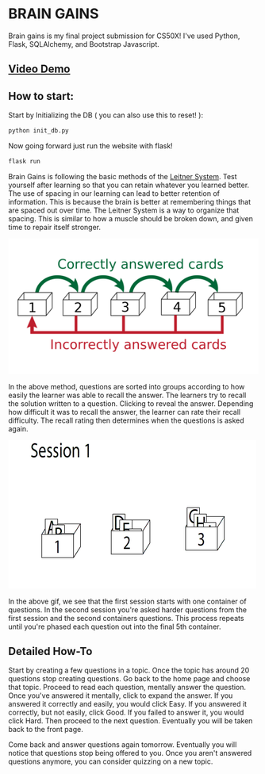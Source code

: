 # BRAIN GAINS

Brain gains is my final project submission for CS50X! 
I've used Python, Flask, SQLAlchemy, and Bootstrap Javascript.

## [Video Demo](https://www.youtube.com/watch?v=qdZy8P7B4JA)

## How to start:
Start by Initializing the DB ( you can also use this to reset! ):
```py
python init_db.py
```

Now going forward just run the website with flask!

```py
flask run
```


Brain Gains is following the basic methods of the [Leitner System](https://en.wikipedia.org/wiki/Leitner_system). Test yourself after learning so that you can retain whatever you learned better. The use of spacing in our learning can lead to better retention of information. This is because the brain is better at remembering things that are spaced out over time. The Leitner System is a way to organize that spacing. This is similar to how a muscle should be broken down, and given time to repair itself stronger.

![Leitner Learning System](https://github.com/CodyCardinal/CS50Final/blob/main/static/2560px-Leitner_system_alternative.svg.png?raw=true)

In the above method, questions are sorted into groups according to how easily the learner was able to recall the answer. The learners try to recall the solution written to a question. Clicking to reveal the answer. Depending how difficult it was to recall the answer, the learner can rate their recall difficulty. The recall rating then determines when the questions is asked again.

![Animated gif of Leitner Learning System](https://github.com/CodyCardinal/CS50Final/blob/main/static/Leitner_system_animation.gif?raw=true)

In the above gif, we see that the first session starts with one container of questions. In the second session you're asked harder questions from the first session and the second containers questions. This process repeats until you're phased each question out into the final 5th container.


## Detailed How-To

Start by creating a few questions in a topic.
Once the topic has around 20 questions stop creating questions.
Go back to the home page and choose that topic.
Proceed to read each question, mentally answer the question.
Once you've answered it mentally, click to expand the answer.
If you answered it correctly and easily, you would click Easy.
If you answered it correctly, but not easily, click Good.
If you failed to answer it, you would click Hard.
Then proceed to the next question. Eventually you will be taken back to the front page.

Come back and answer questions again tomorrow. Eventually you will notice that questions stop being offered to you.
Once you aren't answered questions anymore, you can consider quizzing on a new topic.

